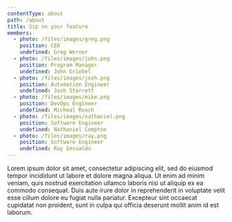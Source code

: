 ```yaml
---
contentType: about
path: /about
title: Sip on your feature
members:
  - photo: /files/images/greg.png
    position: CEO
    undefined: Greg Werner
  - photo: /files/images/john.png
    position: Program Manager
    undefined: John Griebel
  - photo: /files/images/josh.png
    position: Automation Engineer
    undefined: Josh Starrett
  - photo: /files/images/mike.png
    position: DevOps Engineer
    undefined: Micheal Roach
  - photo: /files/images/nathaniel.png
    position: Software Engineer
    undefined: Nathaniel Compton
  - photo: /files/images/ray.png
    position: Software Engineer
    undefined: Ray Gesualdo
---
```

Lorem ipsum dolor sit amet, consectetur adipiscing elit, sed do eiusmod tempor incididunt ut labore et dolore magna aliqua. Ut enim ad minim veniam, quis nostrud exercitation ullamco laboris nisi ut aliquip ex ea commodo consequat. Duis aute irure dolor in reprehenderit in voluptate velit esse cillum dolore eu fugiat nulla pariatur. Excepteur sint occaecat cupidatat non proident, sunt in culpa qui officia deserunt mollit anim id est laborum.
